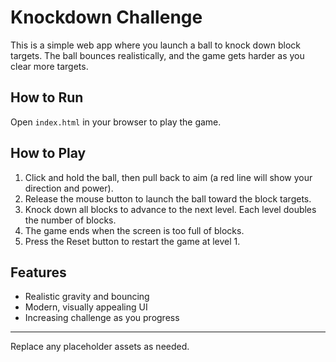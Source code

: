 # Knockdown Challenge

This is a simple web app where you launch a ball to knock down block targets. The ball bounces realistically, and the game gets harder as you clear more targets.

## How to Run

Open `index.html` in your browser to play the game.

## How to Play
1. Click and hold the ball, then pull back to aim (a red line will show your direction and power).
2. Release the mouse button to launch the ball toward the block targets.
3. Knock down all blocks to advance to the next level. Each level doubles the number of blocks.
4. The game ends when the screen is too full of blocks.
5. Press the Reset button to restart the game at level 1.

## Features
- Realistic gravity and bouncing
- Modern, visually appealing UI
- Increasing challenge as you progress

---

Replace any placeholder assets as needed.
